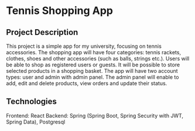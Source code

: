 # Tennis Shopping App

## Project Description
This project is a simple app for my university, focusing on tennis accessories. The shopping app will have four categories: tennis rackets, clothes, shoes and other accessories (such as balls, strings etc.). Users will be able to shop as registered users or guests. It will be possible to store selected products in a shopping basket. The app will have two account types: user and admin with admin panel. The admin panel will enable to add, edit and delete products, view orders and update their status.

## Technologies
Frontend: React 
Backend: Spring (Spring Boot, Spring Security with JWT, Spring Data), Postgresql

